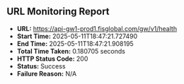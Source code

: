 ## URL Monitoring Report

- **URL:** https://api-gw1-prod1.fisglobal.com/gw/v1/health
- **Start Time:** 2025-05-11T18:47:21.727490
- **End Time:** 2025-05-11T18:47:21.908195
- **Total Time Taken:** 0.180705 seconds
- **HTTP Status Code:** 200
- **Status:** Success
- **Failure Reason:** N/A
